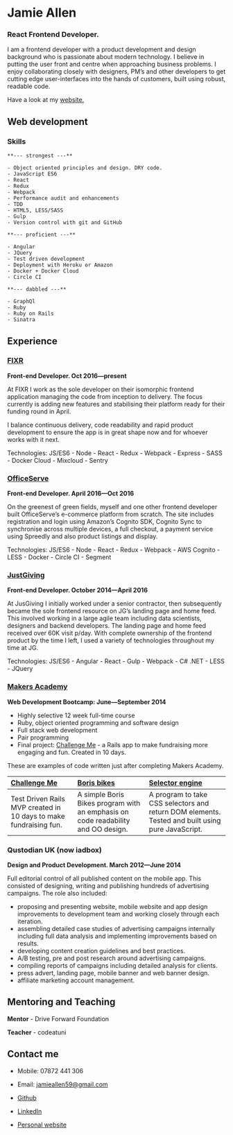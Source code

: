Jamie Allen
===========

### React Frontend Developer.

I am a frontend developer with a product development and design background who is passionate about modern technology. I believe in putting the user front and centre when approaching business problems. I enjoy collaborating closely with designers, PM’s and other developers to get cutting edge user-interfaces into the hands of customers, built using robust, readable code.

Have a look at my [website.](http://www.jamieallen.co.uk/)

Web development
---------------

### Skills

	**--- strongest ---**

	- Object­ oriented principles and design. DRY code.
	- JavaScript ES6
	- React
	- Redux
	- Webpack
	- Performance audit and enhancements
	- TDD
	- HTML5, LESS/SASS
	- Gulp
	- Version control with git and GitHub

	**--- proficient ---**

	- Angular
	- JQuery
	- Test­ driven development
	- Deployment with Heroku or Amazon
	- Docker + Docker Cloud
	- Circle CI

	**--- dabbled ---**

	- GraphQl
	- Ruby
	- Ruby on Rails
	- Sinatra


Experience
----------

### [FIXR]
**Front-end Developer. Oct 2016&mdash;present**

At FIXR I work as the sole developer on their isomorphic frontend application managing the code from inception to delivery. The focus currently is adding new features and stabilising their platform ready for their funding round in April.

I balance continuous delivery, code readability and rapid product development to ensure the app is in great shape now and for whoever works with it next.

Technologies: JS/ES6 - Node - React - Redux - Webpack - Express - SASS - Docker Cloud - Mixcloud - Sentry

### [OfficeServe]
**Front-end Developer. April 2016&mdash;Oct 2016**

On the greenest of green fields, myself and one other frontend developer built OfficeServe’s e-commerce platform from scratch. The site includes registration and login using Amazon’s Cognito SDK, Cognito Sync to synchronise across multiple devices, a full checkout, a payment service using Spreedly and also product listings and display.

Technologies: JS/ES6 - Node - React - Redux - Webpack - AWS Cognito - LESS - Docker - Circle CI - Segment

### [JustGiving]
**Front-end Developer. October 2014&mdash;April 2016**

At JusGiving I initially worked under a senior contractor, then subsequently became the sole frontend resource on JG’s landing page and home feed. This involved working in a large agile team including data scientists, designers and backend developers. The landing page and home feed received over 60K visit p/day.
With complete ownership of the frontend product by the time I left, I used a variety of technologies throughout my time at JG.

Technologies: JS/ES6 - Angular - React - Gulp - Webpack - C# .NET - LESS - JQuery

### [Makers Academy]
**Web Development Bootcamp: June&mdash;September 2014**

  - Highly selective 12 week full-time course
  - Ruby, object oriented programming and software design
  - Full stack web development
  - Pair programming
  - Final project: [Challenge Me] - a Rails app to make fundraising more engaging and fun. Created in 10 days.

  These are examples of code written just after completing Makers Academy.

  | [Challenge Me] | [Boris bikes] | [Selector engine] |
  |:-------------- |:------------- |:------------ |
  | Test Driven Rails MVP created in 10 days to make fundraising fun. | A simple Boris Bikes program with an emphasis on code readability and OO design. | A program to take CSS selectors and return DOM elements. Tested and built using pure JavaScript. |

### Qustodian UK (now iadbox)
**Design and Product Development. March 2012&mdash;June 2014**

Full editorial control of all published content on the mobile app. This consisted of designing, writing and publishing hundreds of advertising campaigns. The role also included:

- proposing and presenting website, mobile website and app design improvements to development team and working closely through each iteration.
- assembling detailed case studies of advertising campaigns internally including full data analysis and implementing improvements based on results.
- developing content creation guidelines and best practices.
- A/B testing, pre and post research around advertising campaigns.
- compiling reports of campaigns including detailed analysis for clients.
- press advert, landing page, mobile banner and web banner design.
- affiliate marketing account management.


Mentoring and Teaching
----------

**Mentor** - Drive Forward Foundation

**Teacher** - codeatuni

Contact me
------------

- Mobile: 07872 441 306
- Email: [jamieallen59@gmail.com]
- [Github]
- [LinkedIn]
- [Personal website]

  [Boris bikes]: https://github.com/jamieallen59/boris_bikes
  [Selector engine]: https://github.com/jamieallen59/JQuery_selector_engine
  [Challenge Me]: https://github.com/jamieallen59/challenge_me

  [FIXR]: https://fixr-app.com
  [OfficeServe]: http://www.officeserve.com
  [JustGiving]: http://www.justgiving.com
  [Makers Academy]: http://www.makersacademy.com
  [jamieallen59@gmail.com]: mailto:jamieallen59@gmail.com
  [GitHub]: https://github.com/jamieallen59
  [LinkedIn]: uk.linkedin.com/pub/jamie-allen/49/9bb/577/
  [Personal website]: http://www.jamieallen.co.uk/

  [Nicola Aitken]: https://github.com/aitkenster
  [Toan Nguyen]: https://github.com/yoshdog
  [Chloe Donegan]: https://github.com/csharpd
  [Nikesh Ashar]: https://github.com/nikeshashar
  [Joe Dowdell]: https://github.com/joedowdell
